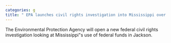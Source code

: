 ```yaml
---
categories: g
title: " EPA launches civil rights investigation into Mississippi over Jackson water "
---
```

The Environmental Protection Agency will open a new federal civil rights investigation looking at Mississippi"s use of federal funds in Jackson.